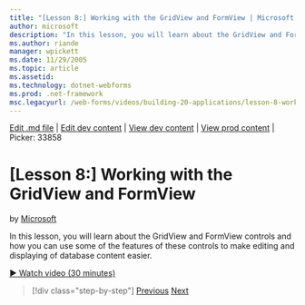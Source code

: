 ```yaml
---
title: "[Lesson 8:] Working with the GridView and FormView | Microsoft Docs"
author: microsoft
description: "In this lesson, you will learn about the GridView and FormView controls and how you can use some of the features of these controls to make editing and displa..."
ms.author: riande
manager: wpickett
ms.date: 11/29/2005
ms.topic: article
ms.assetid: 
ms.technology: dotnet-webforms
ms.prod: .net-framework
msc.legacyurl: /web-forms/videos/building-20-applications/lesson-8-working-with-the-gridview-and-formview
---
```

[Edit .md file](C:\Projects\msc\dev\Msc.Www\Web.ASP\App_Data\github\web-forms\videos\building-20-applications\lesson-8-working-with-the-gridview-and-formview.md) | [Edit dev content](http://www.aspdev.net/umbraco#/content/content/edit/26911) | [View dev content](http://docs.aspdev.net/tutorials/web-forms/videos/building-20-applications/lesson-8-working-with-the-gridview-and-formview.html) | [View prod content](http://www.asp.net/web-forms/videos/building-20-applications/lesson-8-working-with-the-gridview-and-formview) | Picker: 33858

[Lesson 8:] Working with the GridView and FormView
====================
by [Microsoft](https://github.com/microsoft)

In this lesson, you will learn about the GridView and FormView controls and how you can use some of the features of these controls to make editing and displaying of database content easier.

[&#9654; Watch video (30 minutes)](https://channel9.msdn.com/Blogs/ASP-NET-Site-Videos/lesson-8-working-with-the-gridview-and-formview)

>[!div class="step-by-step"] [Previous](lesson-7-databinding-to-user-interface-controls.md) [Next](watch-aspnet-development-in-action.md)
